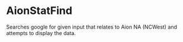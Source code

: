 # AionStatFind
Searches google for given input that relates to Aion NA (NCWest) and attempts to display the data.
